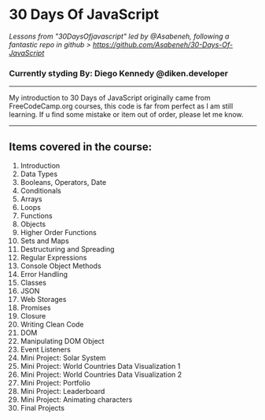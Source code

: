 


# 30 Days Of JavaScript
*Lessons from "30DaysOfjavascript" led by @Asabeneh, following a fantastic repo in github > https://github.com/Asabeneh/30-Days-Of-JavaScript* 

### Currently styding By: Diego Kennedy @diken.developer

---
My introduction to 30 Days of JavaScript originally came from FreeCodeCamp.org courses, this code is far from perfect as I am still learning. If u find some mistake or item out of order, please let me know.

---
## Items covered in the course:

01.	Introduction
02.	Data Types
03.	Booleans, Operators, Date
04.	Conditionals
05.	Arrays
06.	Loops
07.	Functions
08.	Objects
09.	Higher Order Functions
10.	Sets and Maps
11.	Destructuring and Spreading
12.	Regular Expressions
13.	Console Object Methods
14.	Error Handling
15.	Classes
16.	JSON
17.	Web Storages
18.	Promises
19.	Closure
20.	Writing Clean Code
21.	DOM
22.	Manipulating DOM Object
23.	Event Listeners
24.	Mini Project: Solar System
25.	Mini Project: World Countries Data Visualization 1
26.	Mini Project: World Countries Data Visualization 2
27.	Mini Project: Portfolio
28.	Mini Project: Leaderboard
29.	Mini Project: Animating characters
30.	Final Projects
